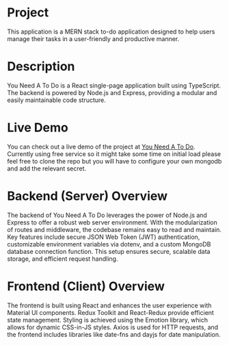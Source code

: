 # Project
This application is a MERN stack to-do application designed to help users manage their tasks in a user-friendly and productive manner.

# Description
You Need A To Do is a React single-page application built using TypeScript. The backend is powered by Node.js and Express, providing a modular and easily maintainable code structure.

# Live Demo
You can check out a live demo of the project at [You Need A To Do](https://you-need-a-to-do.onrender.com/). Currently using free service so it might take some time on initial load please feel free to clone the repo but you will have to configure your own mongodb and add the relevant secret. 

# Backend (Server) Overview
The backend of You Need A To Do leverages the power of Node.js and Express to offer a robust web server environment. With the modularization of routes and middleware, the codebase remains easy to read and maintain. Key features include secure JSON Web Token (JWT) authentication, customizable environment variables via dotenv, and a custom MongoDB database connection function. This setup ensures secure, scalable data storage, and efficient request handling.

# Frontend (Client) Overview
The frontend is built using React and enhances the user experience with Material UI components. Redux Toolkit and React-Redux provide efficient state management. Styling is achieved using the Emotion library, which allows for dynamic CSS-in-JS styles. Axios is used for HTTP requests, and the frontend includes libraries like date-fns and dayjs for date manipulation.


